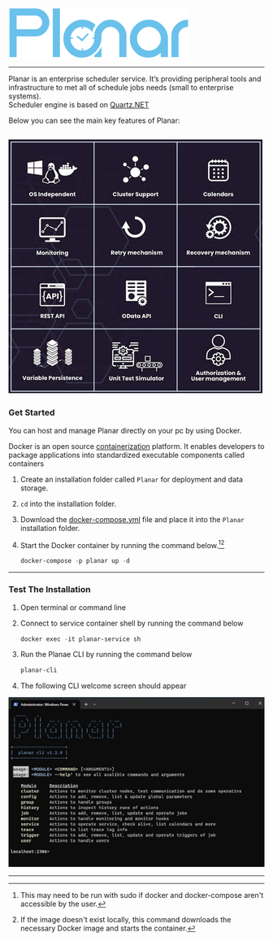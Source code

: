 ![Logo](https://github.com/atias007/Planar/blob/437265e8b34d94e09bb81f1aa7d9b28103d3ed14/res/planar_logo_full.png)
***

Planar is an enterprise scheduler service. 
It’s providing peripheral tools and infrastructure to met all of schedule jobs needs (small to enterprise systems).\
Scheduler engine is based on [Quartz.NET](http://www.quartz-scheduler.org/)

Below you can see the main key features of Planar:

![flyer](https://github.com/atias007/Planar/blob/c7a1363de89e3d43eac18376230902534ded20d6/res/characters_v2.jpg?raw=true)
---

### Get Started

You can host and manage Planar directly on your pc by using Docker.

Docker is an open source [containerization](https://www.ibm.com/in-en/cloud/learn/containerization) platform. It enables developers to package applications into standardized executable components called containers

1. Create an installation folder called `Planar` for deployment and data storage.
2. `cd` into the installation folder.
3. Download the [docker-compose.yml](https://github.com/atias007/Planar/releases/download/version_1.2.0/docker-compose.yml) file and place it into the `Planar` installation folder.
4. Start the Docker container by running the command below.[^1][^2]
 
   ```PowerShell
   docker-compose -p planar up -d
   ```
   
---

### Test The Installation

1. Open terminal or command line
2. Connect to service container shell by running the command below

   ```PowerShell
   docker exec -it planar-service sh
   ```
3. Run the Planae CLI by running the command below

   ```PowerShell
   planar-cli
   ```

4. The following CLI welcome screen should appear

![CLI welcome](https://github.com/atias007/Planar/blob/c7a1363de89e3d43eac18376230902534ded20d6/res/planar_cli_screenshot.jpg?raw=true)

---
[^1]: This may need to be run with sudo if docker and docker-compose aren't accessible by the user. 
[^2]: If the image doesn't exist locally, this command downloads the necessary Docker image and starts the container.

